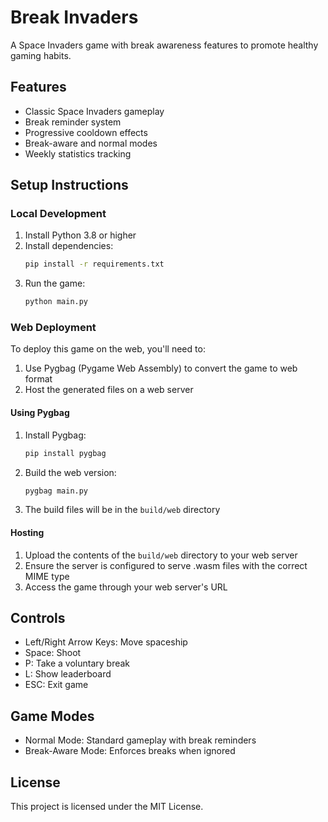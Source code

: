 # Break Invaders

A Space Invaders game with break awareness features to promote healthy gaming habits.

## Features
- Classic Space Invaders gameplay
- Break reminder system
- Progressive cooldown effects
- Break-aware and normal modes
- Weekly statistics tracking

## Setup Instructions

### Local Development
1. Install Python 3.8 or higher
2. Install dependencies:
   ```bash
   pip install -r requirements.txt
   ```
3. Run the game:
   ```bash
   python main.py
   ```

### Web Deployment
To deploy this game on the web, you'll need to:
1. Use Pygbag (Pygame Web Assembly) to convert the game to web format
2. Host the generated files on a web server

#### Using Pygbag
1. Install Pygbag:
   ```bash
   pip install pygbag
   ```
2. Build the web version:
   ```bash
   pygbag main.py
   ```
3. The build files will be in the `build/web` directory

#### Hosting
1. Upload the contents of the `build/web` directory to your web server
2. Ensure the server is configured to serve .wasm files with the correct MIME type
3. Access the game through your web server's URL

## Controls
- Left/Right Arrow Keys: Move spaceship
- Space: Shoot
- P: Take a voluntary break
- L: Show leaderboard
- ESC: Exit game

## Game Modes
- Normal Mode: Standard gameplay with break reminders
- Break-Aware Mode: Enforces breaks when ignored

## License
This project is licensed under the MIT License.
